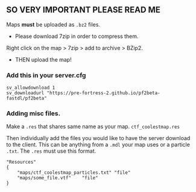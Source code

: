 ## SO VERY IMPORTANT PLEASE READ ME
Maps **must** be uploaded as `.bz2` files.
- Please download 7zip in order to compress them.

Right click on the map > 7zip > add to archive > BZip2.

- THEN upload the map!

### Add this in your server.cfg
```
sv_allowdownload 1 
sv_downloadurl "https://pre-fortress-2.github.io/pf2beta-fastdl/pf2beta"
```

### Adding misc files.
Make a `.res` that shares same name as your map.
`ctf_coolestmap.res`

Then individually add the files you would like to have the server download to the client. This can be anything from a `.mdl` your map uses or a particle `.txt`.
The `.res` must use this format.
```
"Resources"
{
	"maps/ctf_coolestmap_particles.txt"	"file"
    "maps/some_file.vtf"	"file"
}
```
